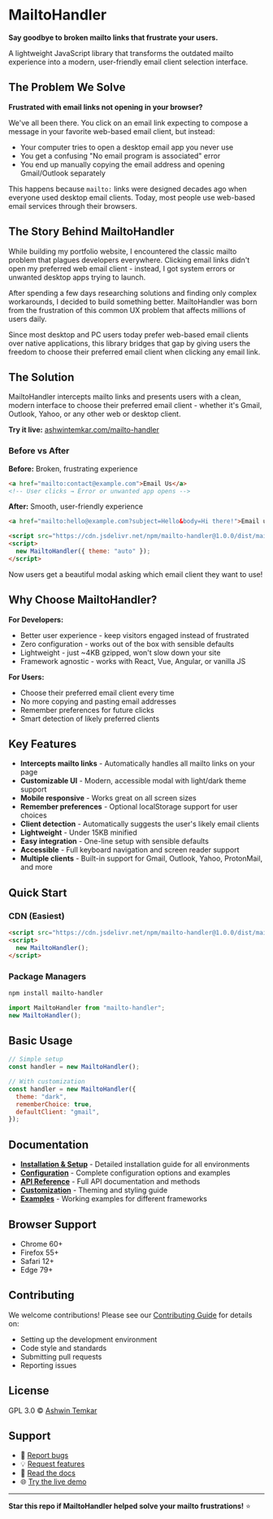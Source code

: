 # MailtoHandler

**Say goodbye to broken mailto links that frustrate your users.**

A lightweight JavaScript library that transforms the outdated mailto experience into a modern, user-friendly email client selection interface.

## The Problem We Solve

**Frustrated with email links not opening in your browser?**

We've all been there. You click on an email link expecting to compose a message in your favorite web-based email client, but instead:

- Your computer tries to open a desktop email app you never use
- You get a confusing "No email program is associated" error
- You end up manually copying the email address and opening Gmail/Outlook separately

This happens because `mailto:` links were designed decades ago when everyone used desktop email clients. Today, most people use web-based email services through their browsers.

## The Story Behind MailtoHandler

While building my portfolio website, I encountered the classic mailto problem that plagues developers everywhere. Clicking email links didn't open my preferred web email client - instead, I got system errors or unwanted desktop apps trying to launch.

After spending a few days researching solutions and finding only complex workarounds, I decided to build something better. MailtoHandler was born from the frustration of this common UX problem that affects millions of users daily.

Since most desktop and PC users today prefer web-based email clients over native applications, this library bridges that gap by giving users the freedom to choose their preferred email client when clicking any email link.

## The Solution

MailtoHandler intercepts mailto links and presents users with a clean, modern interface to choose their preferred email client - whether it's Gmail, Outlook, Yahoo, or any other web or desktop client.

**Try it live:** [ashwintemkar.com/mailto-handler](https://ashwintemkar.com/mailto-handler)

### Before vs After

**Before:** Broken, frustrating experience

```html
<a href="mailto:contact@example.com">Email Us</a>
<!-- User clicks → Error or unwanted app opens -->
```

**After:** Smooth, user-friendly experience

```html
<a href="mailto:hello@example.com?subject=Hello&body=Hi there!">Email us</a>

<script src="https://cdn.jsdelivr.net/npm/mailto-handler@1.0.0/dist/mailto-handler.min.js"></script>
<script>
  new MailtoHandler({ theme: "auto" });
</script>
```

Now users get a beautiful modal asking which email client they want to use!

## Why Choose MailtoHandler?

**For Developers:**

- Better user experience - keep visitors engaged instead of frustrated
- Zero configuration - works out of the box with sensible defaults
- Lightweight - just ~4KB gzipped, won't slow down your site
- Framework agnostic - works with React, Vue, Angular, or vanilla JS

**For Users:**

- Choose their preferred email client every time
- No more copying and pasting email addresses
- Remember preferences for future clicks
- Smart detection of likely preferred clients

## Key Features

- **Intercepts mailto links** - Automatically handles all mailto links on your page
- **Customizable UI** - Modern, accessible modal with light/dark theme support
- **Mobile responsive** - Works great on all screen sizes
- **Remember preferences** - Optional localStorage support for user choices
- **Client detection** - Automatically suggests the user's likely email clients
- **Lightweight** - Under 15KB minified
- **Easy integration** - One-line setup with sensible defaults
- **Accessible** - Full keyboard navigation and screen reader support
- **Multiple clients** - Built-in support for Gmail, Outlook, Yahoo, ProtonMail, and more

## Quick Start

### CDN (Easiest)

```html
<script src="https://cdn.jsdelivr.net/npm/mailto-handler@1.0.0/dist/mailto-handler.min.js"></script>
<script>
  new MailtoHandler();
</script>
```

### Package Managers

```bash
npm install mailto-handler
```

```javascript
import MailtoHandler from "mailto-handler";
new MailtoHandler();
```

## Basic Usage

```javascript
// Simple setup
const handler = new MailtoHandler();

// With customization
const handler = new MailtoHandler({
  theme: "dark",
  rememberChoice: true,
  defaultClient: "gmail",
});
```

## Documentation

- **[Installation & Setup](docs/INSTALLATION.md)** - Detailed installation guide for all environments
- **[Configuration](docs/CONFIGURATION.md)** - Complete configuration options and examples
- **[API Reference](docs/API.md)** - Full API documentation and methods
- **[Customization](docs/CUSTOMIZATION.md)** - Theming and styling guide
- **[Examples](examples/)** - Working examples for different frameworks

## Browser Support

- Chrome 60+
- Firefox 55+
- Safari 12+
- Edge 79+

## Contributing

We welcome contributions! Please see our [Contributing Guide](CONTRIBUTING.md) for details on:

- Setting up the development environment
- Code style and standards
- Submitting pull requests
- Reporting issues

## License

GPL 3.0 © [Ashwin Temkar](https://github.com/rothardo/mailto-handler)

## Support

- 🐛 [Report bugs](https://github.com/rothardo/mailto-handler/issues)
- 💡 [Request features](https://github.com/rothardo/mailto-handler/issues)
- 📖 [Read the docs](docs/)
- 🌐 [Try the live demo](https://ashwintemkar.com/mailto-handler)

---

**Star this repo if MailtoHandler helped solve your mailto frustrations!** ⭐
